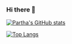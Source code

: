 ### Hi there 👋

[![Partha's GitHub stats](https://github-readme-stats.vercel.app/api?username=ParthaDhar&count_private=true&show_icons=true&theme=gruvbox)](https://github.com/ParthaDhar)

[![Top Langs](https://github-readme-stats.vercel.app/api/top-langs/?username=ParthaDhar&langs_count=8&layout=compact&count_private=true)](https://github.com/ParthaDhar)


<!--
**ParthaDhar/ParthaDhar** is a ✨ _special_ ✨ repository because its `README.md` (this file) appears on your GitHub profile.

Here are some ideas to get you started:

- 🔭 I’m currently working on ...
- 🌱 I’m currently learning ...
- 👯 I’m looking to collaborate on ...
- 🤔 I’m looking for help with ...
- 💬 Ask me about ...
- 📫 How to reach me: ...
- 😄 Pronouns: ...
- ⚡ Fun fact: ...
-->
